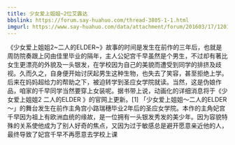 ```yaml
---
title: 少女爱上姐姐~2位艾露达
bbslink: https://forum.say-huahuo.com/thread-3805-1-1.html
imgurl: https://www.say-huahuo.com/data/attachment/forum/201603/17/120145kmw3qgwqu5w6qwm5.jpg
---
```


《少女爱上姐姐2~二人的ELDER~》故事的时间是发生在前作的三年后，也就是周防院奏跟上冈由佳里毕业的隔年，主人公妃宫千早虽然是个男生，不过却有著比女生更漂亮的外貌及一头银发，在学校因为自己的美貌而遭受到同学的排挤及歧视。久而久之，自身便开始讨厌起男生这种生物，也失去了笑容，甚至拒绝上学。后来在妈妈超给力的帮助之下，被迫转学到圣应女学院就读。当然，这是伪娘作品，咱家的千早同学当然要穿上女装呢。据书带上说，动画化的详细消息将于《少女爱上姐姐2 二人的ELDER 》的官网上更新。[1] 
「少女爱上姐姐～二人的ELDER～」的舞台发生在前作主角宫小路瑞穗毕业2年后的圣应女学院。本作的主角妃宫千早因为祖上有欧洲血统的缘故，是一位拥有一头银发秀发的美少年。因为容貌特殊的关系使他成为了别人好奇的焦点，又因为过于敏感总是避开愿意亲近他的人，最终导致了妃宫千早不再愿意去学校上课<!--more-->
